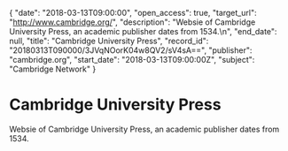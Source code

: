 {
  "date": "2018-03-13T09:00:00", 
  "open_access": true, 
  "target_url": "http://www.cambridge.org/", 
  "description": "Websie of Cambridge University Press, an academic publisher dates from 1534.\n", 
  "end_date": null, 
  "title": "Cambridge University Press", 
  "record_id": "20180313T090000/3JVqNOorK04w8QV2/sV4sA==", 
  "publisher": "cambridge.org", 
  "start_date": "2018-03-13T09:00:00Z", 
  "subject": "Cambridge Network"
}

# Cambridge University Press

Websie of Cambridge University Press, an academic publisher dates from 1534.
